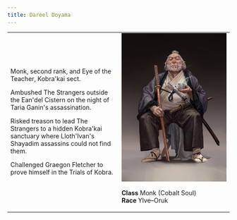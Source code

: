 ```yaml
---
title: Dareel Doyama
---
```


<table style='width:100%'>
    <tr>
        <td>
            <p>Monk, second rank, and Eye of the Teacher, Kobra'kai sect.</p>
            <p>Ambushed The Strangers outside the Ean'del Cistern on the night of Taria Ganin's assassination.</p>
            <p>Risked treason to lead The Strangers to a hidden Kobra'kai sanctuary where Lloth'Ivan's Shayadim assassins could not find them.</p>
            <p>Challenged Graegon Fletcher to prove himself in the Trials of Kobra.</p>
        </td>
        <td style='width:50%'>
            <img src='../static/dareel.jpg' />
            <ul style='list-style-type:none; padding-left:0'>
                <li style='margin:0'><strong>Class</strong> Monk (Cobalt Soul)</li>
                <li style='margin:0'><strong>Race</strong> Ylve–Oruk</li>
            </ul>
        </td>
    </tr>
</table>